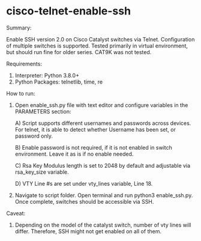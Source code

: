 # cisco-telnet-enable-ssh

Summary:

Enable SSH version 2.0 on Cisco Catalyst switches via Telnet. Configuration of multiple switches is supported.
Tested primarily in virtual environment, but should run fine for older series. CAT9K was not tested.

Requirements:

1) Interpreter: Python 3.8.0+
2) Python Packages: telnetlib, time, re

How to run:

1) Open enable_ssh.py file with text editor and configure variables in the PARAMETERS section:
   
   A) Script supports different usernames and passwords across devices. For telnet, it is able to detect whether Username
      has been set, or password only.
   
   B) Enable password is not required, if it is not enabled in switch environment. Leave it as is if no enable needed.
   
   C) Rsa Key Modulus length is set to 2048 by default and adjustable via rsa_key_size variable.

   D) VTY Line #s are set under vty_lines variable, Line 18.
   
2) Navigate to script folder. Open terminal and run python3 enable_ssh.py. Once complete, switches should be accessible via SSH. 

Caveat:

1) Depending on the model of the catalyst switch, number of vty lines will differ. Therefore, SSH might not get enabled on all of them.
